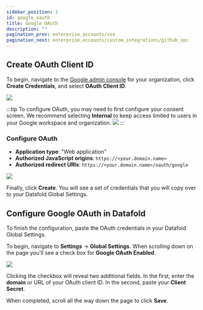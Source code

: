 ```yaml
---
sidebar_position: 1
id: google_oauth
title: Google OAuth
description: ""
pagination_prev: enterprise_accounts/sso
pagination_next: enterprise_accounts/custom_integrations/github_vpc
---
```

## Create OAuth Client ID
To begin, navigate to the [Google admin console](https://console.cloud.google.com/apis/credentials?authuser=1%5C&folder=%5C) for your organization, click **Create Credentials**, and select **OAuth Client ID**.

![](/img/google_oauth_create_credential.png)

:::tip
To configure OAuth, you may need to first configure your consent screen. We recommend selecting **Internal** to keep access limited to users in your Google workspace and organization. 
![](/img/google_oauth_consent_screen.png)
:::

### Configure OAuth
* **Application type**: "Web application"
* **Authorized JavaScript origins**: `https://<your.domain.name>`
* **Authorized redirect URIs**: `https://<your.domain.name>/oauth/google`

![](/img/google_oauth_authorizations.png)

Finally, click **Create**. You will see a set of credentials that you will copy over to your Datafold Global Settings. 

## Configure Google OAuth in Datafold
To finish the configuration, paste the OAuth credentials in your Datafold Global Settings. 

To begin, navigate to **Settings** &rarr; **Global Settings**. When scrolling down on the page you'll see a check box for **Google OAuth Enabled**.

![](/img/google_oauth_datafold_checkbox.png)

Clicking the checkbox will reveal two additional fields. In the first, enter the **domain** or URL of your OAuth client ID. In the second, paste your **Client Secret**.

When completed, scroll all the way down the page to click **Save**.
